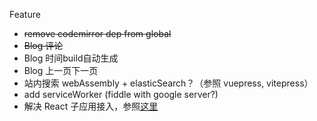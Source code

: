 Feature
* ~~remove codemirror dep from global~~
* ~~Blog 评论~~
* Blog 时间build自动生成
* Blog 上一页下一页
* 站内搜索 webAssembly + elasticSearch？（参照 vuepress, vitepress）
* add serviceWorker (fiddle with google server?)
* 解决 React 子应用接入，参照[这里](https://github.com/tengmaoqing/vite-plugin-qiankun)